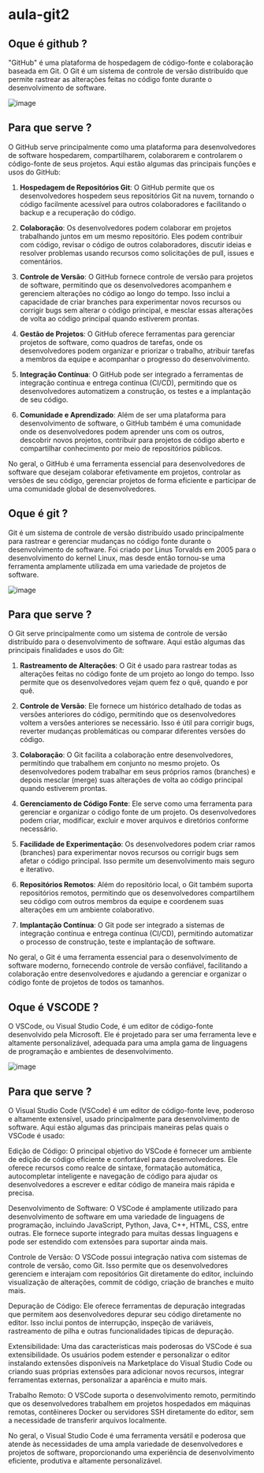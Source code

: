 # aula-git2

## Oque é github ?
"GitHub" é uma plataforma de hospedagem de código-fonte e colaboração baseada em Git. O Git é um sistema de controle de versão distribuído que permite rastrear as alterações feitas no código fonte durante o desenvolvimento de software. 

![image](https://github.com/Leandro-67/aula-git2/assets/164562028/de494998-2609-49c6-8e96-277b6dc5fd54)

## Para que serve ?
O GitHub serve principalmente como uma plataforma para desenvolvedores de software hospedarem, compartilharem, colaborarem e controlarem o código-fonte de seus projetos. Aqui estão algumas das principais funções e usos do GitHub:

1. **Hospedagem de Repositórios Git**: O GitHub permite que os desenvolvedores hospedem seus repositórios Git na nuvem, tornando o código facilmente acessível para outros colaboradores e facilitando o backup e a recuperação do código.

2. **Colaboração**: Os desenvolvedores podem colaborar em projetos trabalhando juntos em um mesmo repositório. Eles podem contribuir com código, revisar o código de outros colaboradores, discutir ideias e resolver problemas usando recursos como solicitações de pull, issues e comentários.

3. **Controle de Versão**: O GitHub fornece controle de versão para projetos de software, permitindo que os desenvolvedores acompanhem e gerenciem alterações no código ao longo do tempo. Isso inclui a capacidade de criar branches para experimentar novos recursos ou corrigir bugs sem alterar o código principal, e mesclar essas alterações de volta ao código principal quando estiverem prontas.

4. **Gestão de Projetos**: O GitHub oferece ferramentas para gerenciar projetos de software, como quadros de tarefas, onde os desenvolvedores podem organizar e priorizar o trabalho, atribuir tarefas a membros da equipe e acompanhar o progresso do desenvolvimento.

5. **Integração Contínua**: O GitHub pode ser integrado a ferramentas de integração contínua e entrega contínua (CI/CD), permitindo que os desenvolvedores automatizem a construção, os testes e a implantação de seu código.

6. **Comunidade e Aprendizado**: Além de ser uma plataforma para desenvolvimento de software, o GitHub também é uma comunidade onde os desenvolvedores podem aprender uns com os outros, descobrir novos projetos, contribuir para projetos de código aberto e compartilhar conhecimento por meio de repositórios públicos.

No geral, o GitHub é uma ferramenta essencial para desenvolvedores de software que desejam colaborar efetivamente em projetos, controlar as versões de seu código, gerenciar projetos de forma eficiente e participar de uma comunidade global de desenvolvedores.

## Oque é git ?
Git é um sistema de controle de versão distribuído usado principalmente para rastrear e gerenciar mudanças no código fonte durante o desenvolvimento de software. Foi criado por Linus Torvalds em 2005 para o desenvolvimento do kernel Linux, mas desde então tornou-se uma ferramenta amplamente utilizada em uma variedade de projetos de software.

![image](https://github.com/Leandro-67/aula-git2/assets/164562028/a1d4cd4f-9d8c-4bb5-864c-0195c8507d79)

## Para que serve ? 
O Git serve principalmente como um sistema de controle de versão distribuído para o desenvolvimento de software. Aqui estão algumas das principais finalidades e usos do Git:

1. **Rastreamento de Alterações**: O Git é usado para rastrear todas as alterações feitas no código fonte de um projeto ao longo do tempo. Isso permite que os desenvolvedores vejam quem fez o quê, quando e por quê.

2. **Controle de Versão**: Ele fornece um histórico detalhado de todas as versões anteriores do código, permitindo que os desenvolvedores voltem a versões anteriores se necessário. Isso é útil para corrigir bugs, reverter mudanças problemáticas ou comparar diferentes versões do código.

3. **Colaboração**: O Git facilita a colaboração entre desenvolvedores, permitindo que trabalhem em conjunto no mesmo projeto. Os desenvolvedores podem trabalhar em seus próprios ramos (branches) e depois mesclar (merge) suas alterações de volta ao código principal quando estiverem prontas.

4. **Gerenciamento de Código Fonte**: Ele serve como uma ferramenta para gerenciar e organizar o código fonte de um projeto. Os desenvolvedores podem criar, modificar, excluir e mover arquivos e diretórios conforme necessário.

5. **Facilidade de Experimentação**: Os desenvolvedores podem criar ramos (branches) para experimentar novos recursos ou corrigir bugs sem afetar o código principal. Isso permite um desenvolvimento mais seguro e iterativo.

6. **Repositórios Remotos**: Além do repositório local, o Git também suporta repositórios remotos, permitindo que os desenvolvedores compartilhem seu código com outros membros da equipe e coordenem suas alterações em um ambiente colaborativo.

7. **Implantação Contínua**: O Git pode ser integrado a sistemas de integração contínua e entrega contínua (CI/CD), permitindo automatizar o processo de construção, teste e implantação de software.

No geral, o Git é uma ferramenta essencial para o desenvolvimento de software moderno, fornecendo controle de versão confiável, facilitando a colaboração entre desenvolvedores e ajudando a gerenciar e organizar o código fonte de projetos de todos os tamanhos.

## Oque é VSCODE ?
O VSCode, ou Visual Studio Code, é um editor de código-fonte desenvolvido pela Microsoft. Ele é projetado para ser uma ferramenta leve e altamente personalizável, adequada para uma ampla gama de linguagens de programação e ambientes de desenvolvimento. 

![image](https://github.com/Leandro-67/aula-git2/assets/164562028/c19a4fce-7a39-47c5-91c9-39c9fbd0472f)

## Para que serve ? 
O Visual Studio Code (VSCode) é um editor de código-fonte leve, poderoso e altamente extensível, usado principalmente para desenvolvimento de software. Aqui estão algumas das principais maneiras pelas quais o VSCode é usado:

Edição de Código: O principal objetivo do VSCode é fornecer um ambiente de edição de código eficiente e confortável para desenvolvedores. Ele oferece recursos como realce de sintaxe, formatação automática, autocompletar inteligente e navegação de código para ajudar os desenvolvedores a escrever e editar código de maneira mais rápida e precisa.

Desenvolvimento de Software: O VSCode é amplamente utilizado para desenvolvimento de software em uma variedade de linguagens de programação, incluindo JavaScript, Python, Java, C++, HTML, CSS, entre outras. Ele fornece suporte integrado para muitas dessas linguagens e pode ser estendido com extensões para suportar ainda mais.

Controle de Versão: O VSCode possui integração nativa com sistemas de controle de versão, como Git. Isso permite que os desenvolvedores gerenciem e interajam com repositórios Git diretamente do editor, incluindo visualização de alterações, commit de código, criação de branches e muito mais.

Depuração de Código: Ele oferece ferramentas de depuração integradas que permitem aos desenvolvedores depurar seu código diretamente no editor. Isso inclui pontos de interrupção, inspeção de variáveis, rastreamento de pilha e outras funcionalidades típicas de depuração.

Extensibilidade: Uma das características mais poderosas do VSCode é sua extensibilidade. Os usuários podem estender e personalizar o editor instalando extensões disponíveis na Marketplace do Visual Studio Code ou criando suas próprias extensões para adicionar novos recursos, integrar ferramentas externas, personalizar a aparência e muito mais.

Trabalho Remoto: O VSCode suporta o desenvolvimento remoto, permitindo que os desenvolvedores trabalhem em projetos hospedados em máquinas remotas, contêineres Docker ou servidores SSH diretamente do editor, sem a necessidade de transferir arquivos localmente.

No geral, o Visual Studio Code é uma ferramenta versátil e poderosa que atende às necessidades de uma ampla variedade de desenvolvedores e projetos de software, proporcionando uma experiência de desenvolvimento eficiente, produtiva e altamente personalizável.





